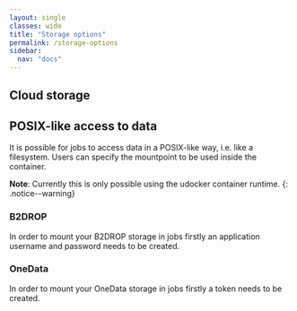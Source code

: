 ```yaml
---
layout: single
classes: wide
title: "Storage options"
permalink: /storage-options
sidebar:
  nav: "docs"
---
```


## Cloud storage

## POSIX-like access to data
It is possible for jobs to access data in a POSIX-like way, i.e. like a filesystem. Users can specify the mountpoint to be used inside the container.

**Note**: Currently this is only possible using the udocker container runtime.
{: .notice--warning}

### B2DROP
In order to mount your B2DROP storage in jobs firstly an application username and password needs to be created.

### OneData
In order to mount your OneData storage in jobs firstly a token needs to be created.

